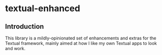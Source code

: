 # textual-enhanced

## Introduction

This library is a mildly-opinionated set of enhancements and extras for the
Textual framework, mainly aimed at how I like my own Textual apps to look
and work.

[//]: # (README.md ends here)
